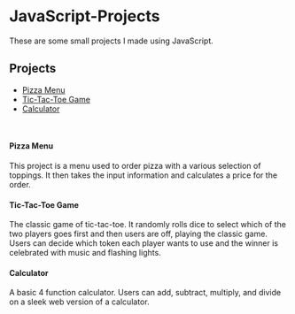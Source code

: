 # JavaScript-Projects
These are some small projects I made using JavaScript.
<br>

<h2>Projects</h2>
<ul>
  <li><a href="https://github.com/alyssa-rei/JavaScript-Projects/tree/main/Basic%20JavaScript%20Projects/Pizza_Project">Pizza Menu</a></li>
  <li><a href="https://github.com/alyssa-rei/JavaScript-Projects/tree/main/Basic%20JavaScript%20Projects/TicTacToe">Tic-Tac-Toe Game</a></li>
  <li><a href="https://github.com/alyssa-rei/JavaScript-Projects/tree/main/Basic%20JavaScript%20Projects/Calculator">Calculator</a></li>
</ul>
<br>

<h4>Pizza Menu</h4>
This project is a menu used to order pizza with a various selection of toppings. It then takes the input information and calculates a price for the order.<br> 

<h4>Tic-Tac-Toe Game</h4>
The classic game of tic-tac-toe. It randomly rolls dice to select which of the two players goes first and then users are off, playing the classic game. Users can decide which token each player wants to use and the winner is celebrated with music and flashing lights.<br>

<h4>Calculator</h4>
A basic 4 function calculator. Users can add, subtract, multiply, and divide on a sleek web version of a calculator.
